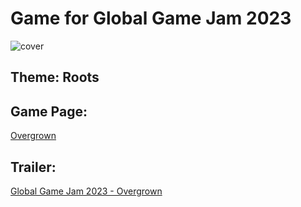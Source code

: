 # Game for Global Game Jam 2023

![cover](https://ggj.s3.amazonaws.com/styles/game_sidebar__wide/featured_image/2023/02/188007/cover.png?itok=zZ79IfR4&timestamp=1675594840)

## Theme: Roots

## Game Page:

[Overgrown](https://globalgamejam.org/2023/games/tba-2)

## Trailer:

[Global Game Jam 2023 - Overgrown](https://www.youtube.com/watch?v=qPiR-BphCs8)
